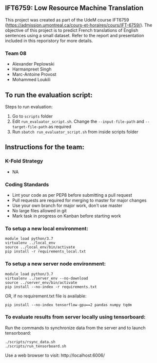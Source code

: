 ## IFT6759: Low Resource Machine Translation

This project was created as part of the UdeM course IFT6759 (https://admission.umontreal.ca/cours-et-horaires/cours/IFT-6759/). The objective of this project is to predict French translations of English sentences using a small dataset. Refer to the report and presentation included in this reporistory for more details.

### Team 08
* Alexander Peplowski
* Harmanpreet Singh
* Marc-Antoine Provost
* Mohammed Loukili


## To run the evaluation script:

Steps to run evaluation:

1. Go to `scripts` folder  
2. Edit `run_evaluator_script.sh`. Change the `--input-file-path` and `--target-file-path` as required  
3. Run `sbatch run_evaluator_script.sh` from inside scripts folder


## Instructions for the team:

### K-Fold Strategy

* NA

### Coding Standards

* Lint your code as per PEP8 before submitting a pull request
* Pull requests are required for merging to master for major changes
* Use your own branch for major work, don't use master
* No large files allowed in git
* Mark task in progress on Kanban before starting work

### To setup a new local environment:

```console
module load python/3.7
virtualenv ../local_env
source ../local_env/bin/activate
pip install -r requirements_local.txt
```

### To setup a new server node environment:

```console
module load python/3.7
virtualenv ../server_env --no-download
source ../server_env/bin/activate
pip install --no-index -r requirements.txt
```
OR, if no requirement.txt file is available:
```console
pip install --no-index tensorflow-gpu==2 pandas numpy tqdm
```

### To evaluate results from server locally using tensorboard:

Run the commands to synchronize data from the server and to launch tensorboard:
```console
./scripts/rsync_data.sh
./scripts/run_tensorboard.sh
```
Use a web browser to visit: http://localhost:6006/


